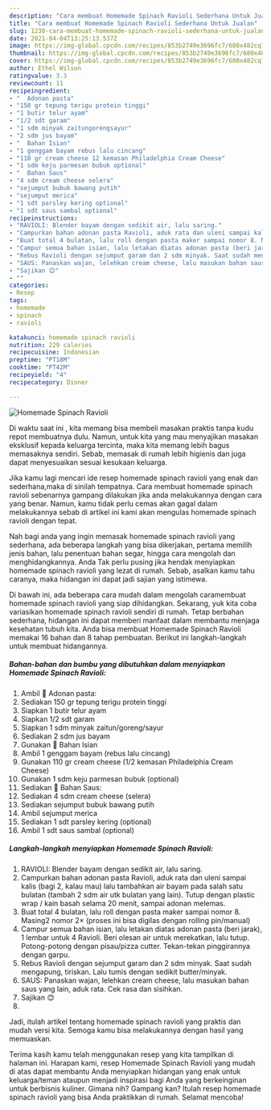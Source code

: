 ```yaml
---
description: "Cara membuat Homemade Spinach Ravioli Sederhana Untuk Jualan"
title: "Cara membuat Homemade Spinach Ravioli Sederhana Untuk Jualan"
slug: 1230-cara-membuat-homemade-spinach-ravioli-sederhana-untuk-jualan
date: 2021-04-04T13:25:13.537Z
image: https://img-global.cpcdn.com/recipes/853b2749e3696fc7/680x482cq70/homemade-spinach-ravioli-foto-resep-utama.jpg
thumbnail: https://img-global.cpcdn.com/recipes/853b2749e3696fc7/680x482cq70/homemade-spinach-ravioli-foto-resep-utama.jpg
cover: https://img-global.cpcdn.com/recipes/853b2749e3696fc7/680x482cq70/homemade-spinach-ravioli-foto-resep-utama.jpg
author: Ethel Wilson
ratingvalue: 3.3
reviewcount: 11
recipeingredient:
- "  Adonan pasta"
- "150 gr tepung terigu protein tinggi"
- "1 butir telur ayam"
- "1/2 sdt garam"
- "1 sdm minyak zaitungorengsayur"
- "2 sdm jus bayam"
- "  Bahan Isian"
- "1 genggam bayam rebus lalu cincang"
- "110 gr cream cheese 12 kemasan Philadelphia Cream Cheese"
- "1 sdm keju parmesan bubuk optional"
- "  Bahan Saus"
- "4 sdm cream cheese selera"
- "sejumput bubuk bawang putih"
- "sejumput merica"
- "1 sdt parsley kering optional"
- "1 sdt saus sambal optional"
recipeinstructions:
- "RAVIOLI: Blender bayam dengan sedikit air, lalu saring."
- "Campurkan bahan adonan pasta Ravioli, aduk rata dan uleni sampai kalis (bagi 2, kalau mau) lalu tambahkan air bayam pada salah satu bulatan (tambah 2 sdm air utk bulatan yang lain). Tutup dengan plastic wrap / kain basah selama 20 menit, sampai adonan melemas."
- "Buat total 4 bulatan, lalu roll dengan pasta maker sampai nomor 8. Masing2 nomor 2× (proses ini bisa digilas dengan rolling pin/manual)"
- "Campur semua bahan isian, lalu letakan diatas adonan pasta (beri jarak), 1 lembar untuk 4 Ravioli. Beri olesan air untuk merekatkan, lalu tutup. Potong-potong dengan pisau/pizza cutter. Tekan-tekan pinggirannya dengan garpu."
- "Rebus Ravioli dengan sejumput garam dan 2 sdm minyak. Saat sudah mengapung, tiriskan. Lalu tumis dengan sedikit butter/minyak."
- "SAUS: Panaskan wajan, lelehkan cream cheese, lalu masukan bahan saus yang lain, aduk rata. Cek rasa dan sisihkan."
- "Sajikan 😊"
- ""
categories:
- Resep
tags:
- homemade
- spinach
- ravioli

katakunci: homemade spinach ravioli 
nutrition: 229 calories
recipecuisine: Indonesian
preptime: "PT18M"
cooktime: "PT42M"
recipeyield: "4"
recipecategory: Dinner

---
```



![Homemade Spinach Ravioli](https://img-global.cpcdn.com/recipes/853b2749e3696fc7/680x482cq70/homemade-spinach-ravioli-foto-resep-utama.jpg)

Di waktu  saat ini , kita memang bisa membeli masakan praktis tanpa kudu repot membuatnya dulu. Namun, untuk kita yang mau menyajikan masakan eksklusif kepada keluarga tercinta, maka kita memang lebih bagus memasaknya sendiri. Sebab, memasak di rumah lebih higienis dan juga dapat menyesuaikan sesuai kesukaan keluarga.

Jika kamu lagi mencari ide resep homemade spinach ravioli yang enak dan sederhana,maka di sinilah tempatnya. Cara membuat homemade spinach ravioli  sebenarnya gampang dilakukan jika anda melakukannya dengan cara yang benar. Namun, kamu tidak perlu cemas akan gagal dalam melakukannya 
sebab di artikel ini kami akan mengulas homemade spinach ravioli dengan tepat.  



Nah bagi anda yang ingin memasak homemade spinach ravioli yang sederhana, ada beberapa langkah yang bisa dikerjakan, pertama memilih jenis bahan, lalu penentuan bahan segar, hingga cara mengolah dan menghidangkannya. Anda Tak perlu pusing jika hendak menyiapkan homemade spinach ravioli yang lezat di rumah. Sebab, asalkan kamu  tahu caranya, maka hidangan ini dapat jadi sajian yang istimewa.

Di bawah ini, ada beberapa cara mudah dalam mengolah caramembuat homemade spinach ravioli yang siap dihidangkan. Sekarang, yuk kita coba variasikan homemade spinach ravioli sendiri di rumah. Tetap berbahan sederhana, hidangan ini dapat memberi manfaat dalam membantu menjaga kesehatan tubuh kita. Anda bisa membuat Homemade Spinach Ravioli memakai 16 bahan dan 8 tahap pembuatan. Berikut ini langkah-langkah untuk membuat hidangannya.

<!--inarticleads1-->

##### Bahan-bahan dan bumbu yang dibutuhkan dalam menyiapkan Homemade Spinach Ravioli:

1. Ambil  🌸 Adonan pasta:
1. Sediakan 150 gr tepung terigu protein tinggi
1. Siapkan 1 butir telur ayam
1. Siapkan 1/2 sdt garam
1. Siapkan 1 sdm minyak zaitun/goreng/sayur
1. Sediakan 2 sdm jus bayam
1. Gunakan  🌸 Bahan Isian
1. Ambil 1 genggam bayam (rebus lalu cincang)
1. Gunakan 110 gr cream cheese (1/2 kemasan Philadelphia Cream Cheese)
1. Gunakan 1 sdm keju parmesan bubuk (optional)
1. Sediakan  🌸 Bahan Saus:
1. Sediakan 4 sdm cream cheese (selera)
1. Sediakan sejumput bubuk bawang putih
1. Ambil sejumput merica
1. Sediakan 1 sdt parsley kering (optional)
1. Ambil 1 sdt saus sambal (optional)




<!--inarticleads2-->

##### Langkah-langkah menyiapkan Homemade Spinach Ravioli:

1. RAVIOLI: Blender bayam dengan sedikit air, lalu saring.
1. Campurkan bahan adonan pasta Ravioli, aduk rata dan uleni sampai kalis (bagi 2, kalau mau) lalu tambahkan air bayam pada salah satu bulatan (tambah 2 sdm air utk bulatan yang lain). Tutup dengan plastic wrap / kain basah selama 20 menit, sampai adonan melemas.
1. Buat total 4 bulatan, lalu roll dengan pasta maker sampai nomor 8. Masing2 nomor 2× (proses ini bisa digilas dengan rolling pin/manual)
1. Campur semua bahan isian, lalu letakan diatas adonan pasta (beri jarak), 1 lembar untuk 4 Ravioli. Beri olesan air untuk merekatkan, lalu tutup. Potong-potong dengan pisau/pizza cutter. Tekan-tekan pinggirannya dengan garpu.
1. Rebus Ravioli dengan sejumput garam dan 2 sdm minyak. Saat sudah mengapung, tiriskan. Lalu tumis dengan sedikit butter/minyak.
1. SAUS: Panaskan wajan, lelehkan cream cheese, lalu masukan bahan saus yang lain, aduk rata. Cek rasa dan sisihkan.
1. Sajikan 😊
1. 




Jadi, itulah artikel tentang  homemade spinach ravioli  yang praktis dan mudah versi kita. Semoga kamu bisa melakukannya dengan hasil yang memuaskan. 

Terima kasih kamu telah menggunakan resep yang kita tampilkan di halaman ini. Harapan kami, resep  Homemade Spinach Ravioli yang mudah di atas dapat membantu Anda menyiapkan hidangan yang enak untuk keluarga/teman ataupun menjadi inspirasi bagi Anda yang berkeinginan untuk berbisnis kuliner. Gimana nih? Gampang kan? Itulah resep homemade spinach ravioli yang bisa Anda praktikkan di rumah. Selamat mencoba!

